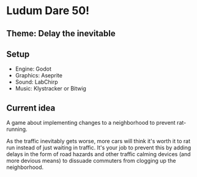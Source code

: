 # Ludum Dare 50!

## Theme: Delay the inevitable

## Setup
 - Engine: Godot
 - Graphics: Aseprite
 - Sound: LabChirp
 - Music: Klystracker or Bitwig

## Current idea
A game about implementing changes to a neighborhood to prevent rat-running.

As the traffic inevitably gets worse, more cars will think it's worth it to rat run instead of just waiting in traffic. It's your job to prevent this by adding delays in the form of road hazards and other traffic calming devices (and more devious means) to dissuade commuters from clogging up the neighborhood.
